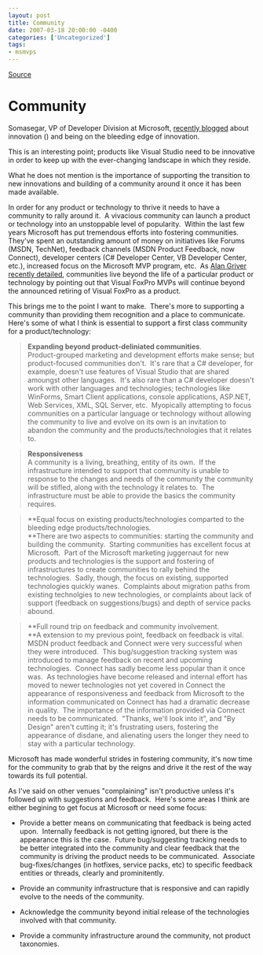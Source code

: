 ```yaml
---
layout: post
title: Community
date: 2007-03-18 20:00:00 -0400
categories: ['Uncategorized']
tags:
- msmvps
---
```

[Source](http://blogs.msmvps.com/peterritchie/2007/03/19/community/ "Permalink to Community")

# Community

Somasegar, VP of Developer Division at Microsoft, [recently blogged][1] about innovation () and being on the bleeding edge of innovation.

This is an interesting point; products like Visual Studio need to be innovative in order to keep up with the ever-changing landscape in which they reside.

What he does not mention is the importance of supporting the transition to new innovations and building of a community around it once it has been made available.

In order for any product or technology to thrive it needs to have a community to rally around it.  A vivacious community can launch a product or technology into an unstoppable level of popularity.  Within the last few years Microsoft has put tremendous efforts into fostering communities.  They've spent an outstanding amount of money on initiatives like Forums (MSDN, TechNet), feedback channels (MSDN Product Feedback, now Connect), developer centers (C# Developer Center, VB Developer Center, etc.), increased focus on the Microsoft MVP program, etc.  As [Alan Griver recently detailed][2], communities live beyond the life of a particular product or technology by pointing out that Visual FoxPro MVPs will continue beyond the announced retiring of Visual FoxPro as a product.

This brings me to the point I want to make.  There's more to supporting a community than providing them recognition and a place to communicate.  Here's some of what I think is essential to support a first class community for a product/technology:

  

> **Expanding beyond product-deliniated communities**.  
Product-grouped marketing and development efforts make sense; but product-focused communities don't.  It's rare that a C# developer, for example, doesn't use features of Visual Studio that are shared amoungst other languages.  It's also rare than a C# developer doesn't work with other languages and technologies; technologies like WinForms, Smart Client applications, console applications, ASP.NET, Web Services, XML, SQL Server, etc.  Myopically attempting to focus communities on a particular language or technology without allowing the community to live and evolve on its own is an invitation to abandon the community and the products/technologies that it relates to.

  

> **Responsiveness**  
A community is a living, breathing, entity of its own.  If the infrastructure intended to support that community is unable to response to the changes and needs of the community the community will be stifled, along with the technology it relates to.  The infrastructure must be able to provide the basics the community requires.

  

> **Equal focus on existing products/technologies comparted to the bleeding edge products/technologies.  
**There are two aspects to communities: starting the community and building the community.  Starting communities has excellent focus at Microsoft.  Part of the Microsoft marketing juggernaut for new products and technologies is the support and fostering of infrastructures to create communities to rally behind the technologies.  Sadly, though, the focus on existing, supported technologies quickly wanes.  Complaints about migration paths from existing technolgies to new technologies, or complaints about lack of support (feedback on suggestions/bugs) and depth of service packs abound.

  

> **Full round trip on feedback and community involvement.  
**A extension to my previous point, feedback on feedback is vital.  MSDN product feedback and Connect were very successful when they were introduced.  This bug/suggestion tracking system was introduced to manage feedback on recent and upcoming technologies.  Connect has sadly become less popular than it once was.  As technologies have become released and internal effort has moved to newer technologies not yet covered in Connect the appearance of responsiveness and feedback from Microsoft to the information communicated on Connect has had a dramatic decrease in quality.  The importance of the information provided via Connect needs to be communicated.  "Thanks, we'll look into it", and "By Design" aren't cutting it; it's frustrating users, fostering the appearance of disdane, and alienating users the longer they need to stay with a particular technology.

Microsoft has made wonderful strides in fostering community, it's now time for the community to grab that by the reigns and drive it the rest of the way towards its full potential.

As I've said on other venues "complaining" isn't productive unless it's followed up with suggestions and feedback.  Here's some areas I think are either begining to get focus at Microsoft or need some focus:

  

  

* Provide a better means on communicating that feedback is being acted upon.  Internally feedback is not getting ignored, but there is the appearance this is the case.  Future bug/suggesting tracking needs to be better integrated into the community and clear feedback that the community is driving the product needs to be communicated.  Associate bug-fixes/changes (in hotfixes, service packs, etc) to specific feedback entities or threads, clearly and prominitently.
  

* Provide an community infrastructure that is responsive and can rapidly evolve to the needs of the community.
  

* Acknowledge the community beyond initial release of the technologies involved with that community.
  

* Provide a community infrastructure around the community, not product taxonomies.

[1]: http://blogs.msdn.com/somasegar/archive/2007/03/17/innovation-and-recognition.aspx
[2]: http://blogs.msdn.com/yag/archive/2007/03/14/more-thoughts-and-comments.aspx

